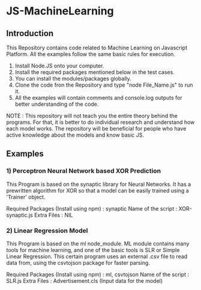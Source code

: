 # JS-MachineLearning

## Introduction
This Repository contains code related to Machine Learning on Javascript Platform. All the examples follow the same basic rules for execution.

1) Install Node.JS onto your computer.
2) Install the required packages mentioned below in the test cases.
3) You can install the modules/packages globally.
4) Clone the code fron the Repository and type "node File_Name.js" to run it.
5) All the examples will contain comments and console.log outputs for better understanding of the code.

NOTE : This repository will not teach you the entire theory behind the programs. For that, it is better to do individual research and understand how each model works. The repository will be beneficial for people who have active knowledge about the models and know basic JS.
  
## Examples

### 1) Perceptron Neural Network based XOR Prediction

This Program is based on the synaptic library for Neural Networks. It has a prewritten algorithm for XOR so that a model can be easily trained using a 'Trainer' object.

Required Packages (Install using npm) : synaptic
Name of the script : XOR-synaptic.js
Extra Files : NIL

### 2) Linear Regression Model

This Program is based on the ml node_module. ML module contains many tools for machine learning, and one of the basic tools is SLR or Simple Linear Regression. This certain program uses an external .csv file to read data from, using the csvtojson package for faster parsing.

Required Packages (Install using npm) : ml, csvtojson
Name of the script : SLR.js
Extra Files : Advertisement.cls (Input data for the model)
